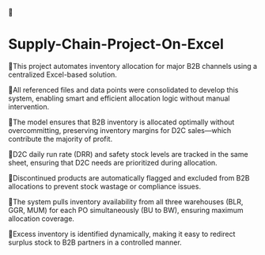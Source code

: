 🤖
# Supply-Chain-Project-On-Excel
🔹This project automates inventory allocation for major B2B channels using a centralized Excel-based solution.

🔹All referenced files and data points were consolidated to develop this system, enabling smart and efficient allocation logic without manual intervention.

🔹The model ensures that B2B inventory is allocated optimally without overcommitting, preserving inventory margins for D2C sales—which contribute the majority of profit.

🔹D2C daily run rate (DRR) and safety stock levels are tracked in the same sheet, ensuring that D2C needs are prioritized during allocation.

🔹Discontinued products are automatically flagged and excluded from B2B allocations to prevent stock wastage or compliance issues.

🔹The system pulls inventory availability from all three warehouses (BLR, GGR, MUM) for each PO simultaneously (BU to BW), ensuring maximum allocation coverage.

🔹Excess inventory is identified dynamically, making it easy to redirect surplus stock to B2B partners in a controlled manner.

